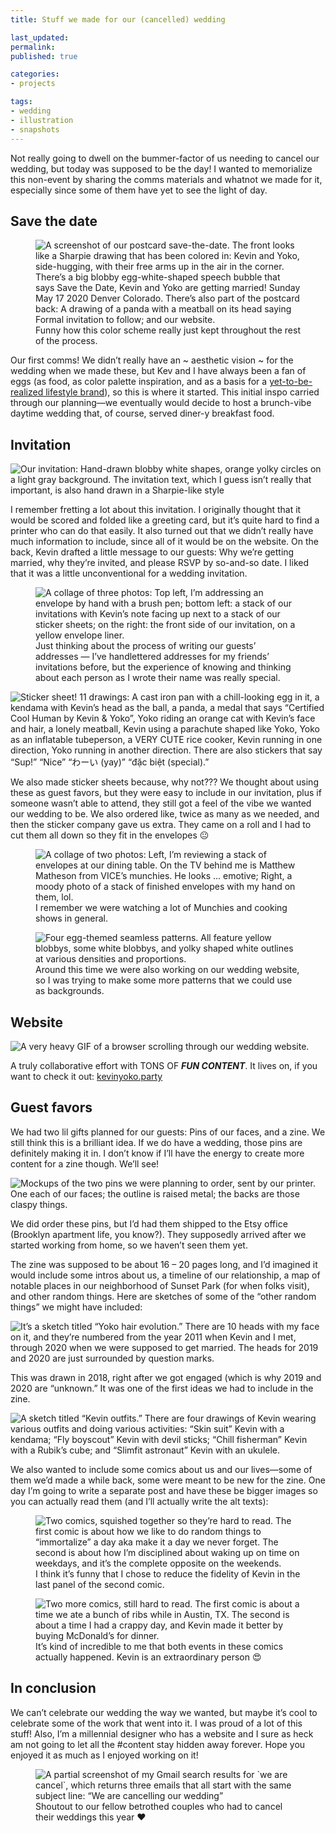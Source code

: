 ```yaml
---
title: Stuff we made for our (cancelled) wedding

last_updated: 
permalink: 
published: true

categories:
- projects

tags:
- wedding
- illustration
- snapshots
---
```


Not really going to dwell on the bummer-factor of us needing to cancel our wedding, but today was supposed to be the day! I wanted to memorialize this non-event by sharing the comms materials and whatnot we made for it, especially since some of them have yet to see the light of day.

## Save the date

<figure>
	<img src="/assets/images/2020-05-17-wedding-materials-save-the-dates.jpg" alt="A screenshot of our postcard save-the-date. The front looks like a Sharpie drawing that has been colored in: Kevin and Yoko, side-hugging, with their free arms up in the air in the corner. There’s a big blobby egg-white-shaped speech bubble that says Save the Date, Kevin and Yoko are getting married! Sunday May 17 2020 Denver Colorado. There’s also part of the postcard back: A drawing of a panda with a meatball on its head saying Formal invitation to follow; and our website." />
	<figcaption>
		Funny how this color scheme really just kept throughout the rest of the process.
	</figcaption>
</figure>

Our first comms! We didn’t really have an ~ aesthetic vision ~ for the wedding when we made these, but Kev and I have always been a fan of eggs (as food, as color palette inspiration, and as a basis for a [yet-to-be-realized lifestyle brand](http://overeasy.team/)), so this is where it started. This initial inspo carried through our planning—we eventually would decide to host a brunch-vibe daytime wedding that, of course, served diner-y breakfast food.

## Invitation

![Our invitation: Hand-drawn blobby white shapes, orange yolky circles on a light gray background. The invitation text, which I guess isn’t really that important, is also hand drawn in a Sharpie-like style](/assets/images/2020-05-17-wedding-materials-invitation.jpg)

I remember fretting a lot about this invitation. I originally thought that it would be scored and folded like a greeting card, but it’s quite hard to find a printer who can do that easily. It also turned out that we didn’t really have much information to include, since all of it would be on the website. On the back, Kevin drafted a little message to our guests: Why we’re getting married, why they’re invited, and please RSVP by so-and-so date. I liked that it was a little unconventional for a wedding invitation.

<figure>
	<img src="/assets/images/2020-05-17-wedding-materials-process-2.jpg" alt="A collage of three photos: Top left, I’m addressing an envelope by hand with a brush pen; bottom left: a stack of our invitations with Kevin’s note facing up next to a stack of our sticker sheets; on the right: the front side of our invitation, on a yellow envelope liner." />
	<figcaption>
		Just thinking about the process of writing our guests’ addresses — I’ve handlettered addresses for my friends’ invitations before, but the experience of knowing and thinking about each person as I wrote their name was really special.
	</figcaption>
</figure>

![Sticker sheet! 11 drawings: A cast iron pan with a chill-looking egg in it, a kendama with Kevin’s head as the ball, a panda, a medal that says “Certified Cool Human by Kevin & Yoko”, Yoko riding an orange cat with Kevin’s face and hair, a lonely meatball, Kevin using a parachute shaped like Yoko, Yoko as an inflatable tubeperson, a VERY CUTE rice cooker, Kevin running in one direction, Yoko running in another direction. There are also stickers that say “Sup!” “Nice” “わーい (yay)” “đặc biệt (special).”](/assets/images/2020-05-17-wedding-materials-sticker-sheet.jpg)

We also made sticker sheets because, why not??? We thought about using these as guest favors, but they were easy to include in our invitation, plus if someone wasn’t able to attend, they still got a feel of the vibe we wanted our wedding to be. We also ordered like, twice as many as we needed, and then the sticker company gave us extra. They came on a roll and I had to cut them all down so they fit in the envelopes 😐

<figure>
	<img src="/assets/images/2020-05-17-wedding-materials-process-1.jpg" alt="A collage of two photos: Left, I’m reviewing a stack of envelopes at our dining table. On the TV behind me is Matthew Matheson from VICE’s munchies. He looks ... emotive; Right, a moody photo of a stack of finished envelopes with my hand on them, lol." />
	<figcaption>
		I remember we were watching a lot of Munchies and cooking shows in general.
	</figcaption>
</figure>

<figure>
	<img src="/assets/images/2020-05-17-wedding-materials-patterns.jpg" alt="Four egg-themed seamless patterns. All feature yellow blobbys, some white blobbys, and yolky shaped white outlines at various densities and proportions." />
	<figcaption>
		Around this time we were also working on our wedding website, so I was trying to make some more patterns that we could use as backgrounds. 
	</figcaption>
</figure>

## Website

![A very heavy GIF of a browser scrolling through our wedding website.](/assets/images/2020-05-17-wedding-website.gif)

A truly collaborative effort with TONS OF _**FUN CONTENT**_. It lives on, if you want to check it out: [kevinyoko.party](https://kevinyoko.party)

## Guest favors

We had two lil gifts planned for our guests: Pins of our faces, and a zine. We still think this is a brilliant idea. If we do have a wedding, those pins are definitely making it in. I don’t know if I’ll have the energy to create more content for a zine though. We’ll see!

![Mockups of the two pins we were planning to order, sent by our printer. One each of our faces; the outline is raised metal; the backs are those claspy things.](/assets/images/2020-05-17-wedding-materials-pins.jpg)

We did order these pins, but I’d had them shipped to the Etsy office (Brooklyn apartment life, you know?). They supposedly arrived after we started working from home, so we haven’t seen them yet.

The zine was supposed to be about 16 – 20 pages long, and I’d imagined it would include some intros about us, a timeline of our relationship, a map of notable places in our neighborhood of Sunset Park (for when folks visit), and other random things. Here are sketches of some of the “other random things” we might have included:

![It’s a sketch titled “Yoko hair evolution.” There are 10 heads with my face on it, and they’re numbered from the year 2011 when Kevin and I met, through 2020 when we were supposed to get married. The heads for 2019 and 2020 are just surrounded by question marks.](/assets/images/2020-05-17-wedding-materials-sketches-1.jpg)

This was drawn in 2018, right after we got engaged (which is why 2019 and 2020 are “unknown.” It was one of the first ideas we had to include in the zine. 

![A sketch titled “Kevin outfits.” There are four drawings of Kevin wearing various outfits and doing various activities: “Skin suit” Kevin with a kendama; “Fly boyscout” Kevin with devil sticks; “Chill fisherman” Kevin with a Rubik’s cube; and “Slimfit astronaut” Kevin with an ukulele.](/assets/images/2020-05-17-wedding-materials-sketches-2.jpg)

We also wanted to include some comics about us and our lives—some of them we’d made a while back, some were meant to be new for the zine. One day I’m going to write a separate post and have these be bigger images so you can actually read them (and I’ll actually write the alt texts):

<figure>
	<img src="/assets/images/2020-05-17-wedding-materials-comics-1.jpg" alt="Two comics, squished together so they’re hard to read. The first comic is about how we like to do random things to “immortalize” a day aka make it a day we never forget. The second is about how I’m disciplined about waking up on time on weekdays, and it’s the complete opposite on the weekends." />
	<figcaption>
		I think it’s funny that I chose to reduce the fidelity of Kevin in the last panel of the second comic.
	</figcaption>
</figure>

<figure>
	<img src="/assets/images/2020-05-17-wedding-materials-comics-2.jpg" alt="Two more comics, still hard to read. The first comic is about a time we ate a bunch of ribs while in Austin, TX. The second is about a time I had a crappy day, and Kevin made it better by buying McDonald’s for dinner." />
	<figcaption>
		It’s kind of incredible to me that both events in these comics actually happened. Kevin is an extraordinary person 😍
	</figcaption>
</figure>

## In conclusion

We can’t celebrate our wedding the way we wanted, but maybe it’s cool to celebrate some of the work that went into it. I was proud of a lot of this stuff! Also, I’m a millennial designer who has a website and I sure as heck am not going to let all the #content stay hidden away forever. Hope you enjoyed it as much as I enjoyed working on it!

<figure>
	<img src="/assets/images/2020-05-17-cancelled-wedding-subject-lines.png" alt="A partial screenshot of my Gmail search results for `we are cancel`, which returns three emails that all start with the same subject line: “We are cancelling our wedding”" />
	<figcaption>
		Shoutout to our fellow betrothed couples who had to cancel their weddings this year ❤️
	</figcaption>
</figure>
